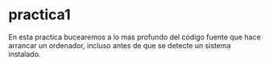 # practica1
En esta practica bucearemos a lo mas profundo del código fuente que hace arrancar un ordenador, incluso antes de que se detecte un sistema instalado.
